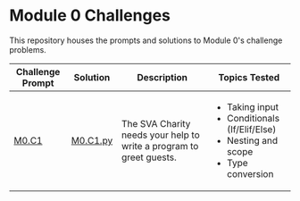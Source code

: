 # Module 0 Challenges

This repository houses the prompts and solutions to Module 0's challenge problems.

Challenge Prompt           | Solution                        | Description                                                         | Topics Tested
---------------------------|---------------------------------|---------------------------------------------------------------------|-------------------------
[M0.C1](/prompts/M0.C1.md) | [M0.C1.py](/solutions/M0.C1.py) | The SVA Charity needs your help to write a program to greet guests. | <ul><li>Taking input</li><li>Conditionals (If/Elif/Else)</li><li>Nesting and scope</li><li>Type conversion</li></ul>

